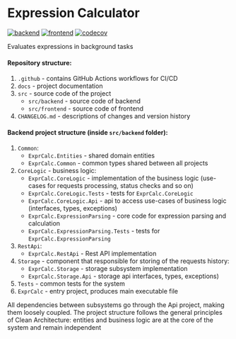 # Expression Calculator
[![backend](https://github.com/ikjob/expr-calc/actions/workflows/backend.yaml/badge.svg)](https://github.com/ikjob/expr-calc/actions/workflows/backend.yaml)
[![frontend](https://github.com/ikjob/expr-calc/actions/workflows/frontend.yaml/badge.svg)](https://github.com/ikjob/expr-calc/actions/workflows/frontend.yaml)
[![codecov](https://codecov.io/github/ikjob/expr-calc/graph/badge.svg?token=6UM2YH20NZ)](https://codecov.io/github/ikjob/expr-calc)

Evaluates expressions in background tasks

#### Repository structure:
1. `.github` - contains GitHub Actions workflows for CI/CD
2. `docs` - project documentation
3. `src` - source code of the project
   - `src/backend` - source code of backend
   - `src/frontend` - source code of frontend
4. `CHANGELOG.md` - descriptions of changes and version history


#### Backend project structure (inside `src/backend` folder):
1. `Common`:
   - `ExprCalc.Entities` - shared domain entities
   - `ExprCalc.Common` - common types shared between all projects
2. `CoreLogic` - business logic:
   - `ExprCalc.CoreLogic` - implementation of the business logic (use-cases for requests processing, status checks and so on)
   - `ExprCalc.CoreLogic.Tests` - tests for `ExprCalc.CoreLogic`
   - `ExprCalc.CoreLogic.Api` - api to access use-cases of business logic (interfaces, types, exceptions)
   - `ExprCalc.ExpressionParsing` - core code for expression parsing and calculation
   - `ExprCalc.ExpressionParsing.Tests` - tests for `ExprCalc.ExpressionParsing`
3. `RestApi`:
   - `ExprCalc.RestApi` - Rest API implementation
4. `Storage` - component that responsible for storing of the requests history:
   - `ExprCalc.Storage` - storage subsystem implementation
   - `ExprCalc.Storage.Api` - storage api interfaces, types, exceptions)
5. `Tests` - common tests for the system
6. `ExprCalc` - entry project, produces main executable file


All dependencies between subsystems go through the Api project, making them loosely coupled. The project structure follows the general principles of Clean Architecture: entities and business logic are at the core of the system and remain independent
